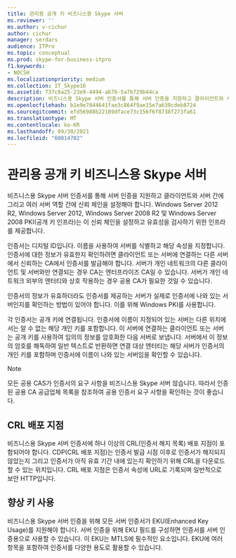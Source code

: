 ```yaml
---
title: 관리용 공개 키 비즈니스용 Skype 서버
ms.reviewer: ''
ms.author: v-cichur
author: cichur
manager: serdars
audience: ITPro
ms.topic: conceptual
ms.prod: skype-for-business-itpro
f1.keywords:
- NOCSH
ms.localizationpriority: medium
ms.collection: IT_Skype16
ms.assetid: 737c8a25-23e9-4494-ab76-5a7b729b44ca
description: 비즈니스용 Skype 서버 인증서를 통해 서버 인증을 지원하고 클라이언트와 서버 간에 그리고 여러 서버 역할 간에 신뢰 체인을 설정해야 합니다. Windows Server 2012 R2, Windows Server 2012, Windows Server 2008 R2 및 Windows Server 2008 PKI(공개 키 인프라)는 이 신뢰 체인을 설정하고 유효성을 검사하기 위한 인프라를 제공합니다.
ms.openlocfilehash: b1e9e7844641fae3c864f9ae15e7a639cdeb8724
ms.sourcegitcommit: efd56988b22189dface73c156f6f8738f273fa61
ms.translationtype: MT
ms.contentlocale: ko-KR
ms.lasthandoff: 09/30/2021
ms.locfileid: "60014702"
---
```

# <a name="public-key-infrastructure-for-skype-for-business-server"></a>관리용 공개 키 비즈니스용 Skype 서버
 
비즈니스용 Skype 서버 인증서를 통해 서버 인증을 지원하고 클라이언트와 서버 간에 그리고 여러 서버 역할 간에 신뢰 체인을 설정해야 합니다. Windows Server 2012 R2, Windows Server 2012, Windows Server 2008 R2 및 Windows Server 2008 PKI(공개 키 인프라)는 이 신뢰 체인을 설정하고 유효성을 검사하기 위한 인프라를 제공합니다.
  
인증서는 디지털 ID입니다. 이름을 사용하여 서버를 식별하고 해당 속성을 지정합니다. 인증서에 대한 정보가 유효한지 확인하려면 클라이언트 또는 서버에 연결하는 다른 서버에서 신뢰하는 CA에서 인증서를 발급해야 합니다. 서버가 개인 네트워크의 다른 클라이언트 및 서버와만 연결되는 경우 CA는 엔터프라이즈 CA일 수 있습니다. 서버가 개인 네트워크 외부의 엔터티와 상호 작용하는 경우 공용 CA가 필요한 것일 수 있습니다.
  
인증서의 정보가 유효하더라도 인증서를 제공하는 서버가 실제로 인증서에 나와 있는 서버인지를 확인하는 방법이 있어야 합니다. 이를 위해 Windows PKI를 사용합니다.
  
각 인증서는 공개 키에 연결됩니다. 인증서에 이름이 지정되어 있는 서버는 다른 위치에서는 알 수 없는 해당 개인 키를 포함합니다. 이 서버에 연결하는 클라이언트 또는 서버는 공개 키를 사용하여 임의의 정보를 암호화한 다음 서버로 보냅니다. 서버에서 이 정보의 암호를 해독하여 일반 텍스트로 반환하면 연결 대상 엔터티는 해당 서버가 인증서의 개인 키를 포함하며 인증서에 이름이 나와 있는 서버임을 확인할 수 있습니다.
  
> [!NOTE]
> 모든 공용 CAS가 인증서의 요구 사항을 비즈니스용 Skype 서버 않습니다. 따라서 인증된 공용 CA 공급업체 목록을 참조하여 공용 인증서 요구 사항을 확인하는 것이 좋습니다. 
  
## <a name="crl-distribution-points"></a>CRL 배포 지점

비즈니스용 Skype 서버 인증서에 하나 이상의 CRL(인증서 해지 목록) 배포 지점이 포함되어야 합니다. CDP(CRL 배포 지점)는 인증서 발급 시점 이후로 인증서가 해지되지 않았는지 그리고 인증서가 아직 유효 기간 내에 있는지 확인하기 위해 CRL을 다운로드할 수 있는 위치입니다. CRL 배포 지점은 인증서 속성에 URL로 기록되며 일반적으로 보안 HTTP입니다.
  
## <a name="enhanced-key-usage"></a>향상 키 사용

비즈니스용 Skype 서버 인증을 위해 모든 서버 인증서가 EKU(Enhanced Key Usage)를 지원해야 합니다. 서버 인증을 위해 EKU 필드를 구성하면 인증서를 서버 인증용으로 사용할 수 있습니다. 이 EKU는 MTLS에 필수적인 요소입니다. EKU에 여러 항목을 포함하여 인증서를 다양한 용도로 활용할 수 있습니다.
  

